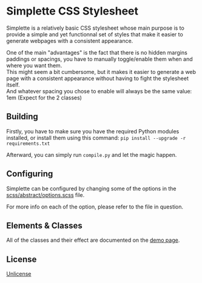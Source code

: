 # Simplette CSS Stylesheet

Simplette is a relatively basic CSS stylesheet whose main purpose is to provide a simple and yet functionnal set of styles that make it easier to generate webpages with a consistent appearance.

One of the main "advantages" is the fact that there is no hidden margins paddings or spacings, you have to manually toggle/enable them when and where you want them.<br>
This might seem a bit cumbersome, but it makes it easier to generate a web page with a consistent appearance without having to fight the stylesheet itself.<br>
And whatever spacing you chose to enable will always be the same value: 1em (Expect for the 2 classes)</p>

## Building

Firstly, you have to make sure you have the required Python modules installed, or install them using this command:
`pip install --upgrade -r requirements.txt`

Afterward, you can simply run `compile.py` and let the magic happen.

## Configuring

Simplette can be configured by changing some of the options in the [scss/abstract/options.scss](scss/abstract/options.scss) file.

For more info on each of the option, please refer to the file in question.

## Elements & Classes

All of the classes and their effect are documented on the [demo page](https://aziascreations.github.io/Simplette-CSS-Stylesheet/).

## License

[Unlicense](LICENSE)
